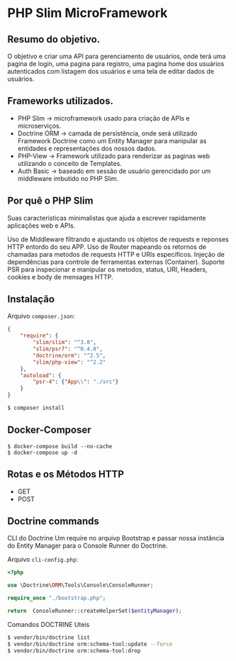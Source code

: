 # PHP Slim MicroFramework

## Resumo do objetivo.

O objetivo e criar uma API para gerenciamento de usuários, onde terá uma pagina de login, uma pagina para registro, uma pagina home dos usuários autenticados com listagem dos usuários e uma tela de editar dados de usuários.

## Frameworks utilizados.

* PHP Slim      -> microframework usado para criação de APIs e microserviços.
* Doctrine ORM  -> camada de persistência, onde será utilizado Framework Doctrine como um Entity Manager para manipular as entidades e representações dos nossos dados.
* PHP-View      -> Framework utilizado para renderizar as paginas web utilizando o conceito de Templates.
* Auth Basic    -> baseado em sessão de usuário gerencidado por um middleware imbutido no PHP Slim.

## Por quê o PHP Slim

Suas caracteristicas minimalistas que ajuda a escrever rapidamente aplicações web e APIs.

Uso de Middleware filtrando e ajustando os objetos de requests e reponses HTTP entordo do seu APP.
Uso de Router mapeando os retornos de chamadas para metodos de requests HTTP e URIs especificos.
Injeção de dependências para controle de ferramentas externas (Container).
Suporte PSR para inspecionar e manipular os metodos, status, URI, Headers, cookies e body de mensages HTTP.

## Instalação

Arquivo `composer.json`:

```json
{
    "require": {
        "slim/slim": "^3.8",
        "slim/psr7": "^0.4.0",
        "doctrine/orm": "^2.5",
        "slim/php-view": "^2.2"
    },
    "autoload": {
        "psr-4": {"App\\": "./src"}
    }
}
```

```bash
$ composer install
```

## Docker-Composer

```
$ docker-compose build --no-cache
$ docker-compose up -d
```

## Rotas e os Métodos HTTP

* GET
* POST

## Doctrine commands

CLI do Doctrine
Um require no arquivp Bootstrap e passar nossa instância do Entity Manager para o Console Runner do Doctrine.

Arquivo `cli-config.php`:

```php
<?php

use \Doctrine\ORM\Tools\Console\ConsoleRunner;

require_once "./bootstrap.php";

return  ConsoleRunner::createHelperSet($entityManager);
```

Comandos DOCTRINE Uteis
```bash
$ vendor/bin/doctrine list
$ vendor/bin/doctrine orm:schema-tool:update --force
$ vendor/bin/doctrine orm:schema-tool:drop
```